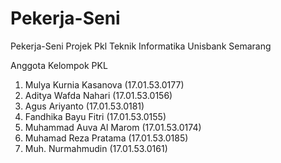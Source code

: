# Pekerja-Seni
Pekerja-Seni Projek Pkl 
Teknik Informatika
Unisbank Semarang

Anggota Kelompok PKL
1.	Mulya Kurnia Kasanova	(17.01.53.0177)
2.	Aditya Wafda Nahari		(17.01.53.0156)
3.	Agus Ariyanto			(17.01.53.0181)
4.	Fandhika Bayu Fitri		(17.01.53.0155)
5.	Muhammad Auva Al  Marom	(17.01.53.0174)
6.	Muhamad Reza Pratama		(17.01.53.0185)
7. 	Muh. Nurmahmudin		(17.01.53.0161)

